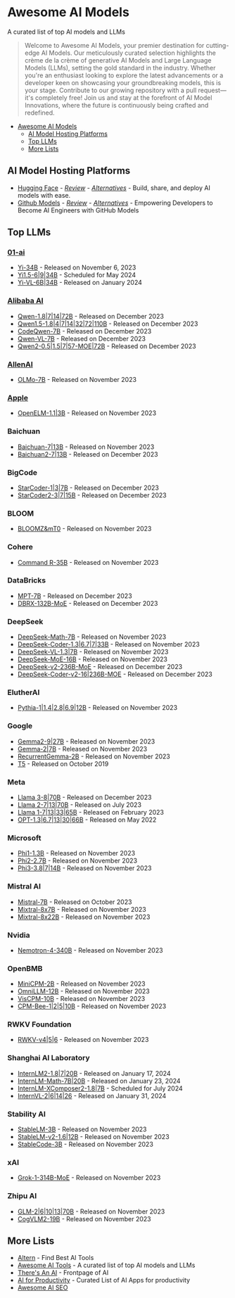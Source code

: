 # Awesome AI Models

A curated list of top AI models and LLMs

> Welcome to Awesome AI Models, your premier destination for cutting-edge AI Models. Our meticulously curated selection highlights the crème de la crème of generative AI Models and Large Language Models (LLMs), setting the gold standard in the industry. Whether you're an enthusiast looking to explore the latest advancements or a developer keen on showcasing your groundbreaking models, this is your stage. Contribute to our growing repository with a pull request—it's completely free! Join us and stay at the forefront of AI Model Innovations, where the future is continuously being crafted and redefined.



- [Awesome AI Models](https://github.com/dariubs/awesome-ai-models)
  - [AI Model Hosting Platforms](#ai-model-hosting-platforms)
  - [Top LLMs](#top-llms)
  - [More Lists](#more-lists)


AI Model Hosting Platforms
--------------------------

- [Hugging Face](https://huggingface.co/) - *[Review](https://altern.ai/ai/huggingface)* - *[Alternatives](https://altern.ai/alternatives/huggingface)* -  Build, share, and deploy AI models with ease.
- [Github Models](https://github.blog/news-insights/product-news/introducing-github-models/) - *[Review](https://altern.ai/ai/github-models)* - *[Alternatives](https://altern.ai/alternatives/github-models)* - Empowering Developers to Become AI Engineers with GitHub Models


Top LLMs
-----

### [01-ai](https://altern.ai/company/01ai)

  - [Yi-34B](https://huggingface.co/collections/01-ai/yi-2023-11-663f3f19119ff712e176720f) - Released on November 6, 2023
  - [Yi1.5-6|9|34B](https://huggingface.co/collections/01-ai/yi-15-2024-05-663f3ecab5f815a3eaca7ca8) - Scheduled for May 2024
  - [Yi-VL-6B|34B](https://huggingface.co/collections/01-ai/yi-vl-663f557228538eae745769f3) - Released on January 2024
  
### [Alibaba AI](https://altern.ai/company/alibaba)

  - [Qwen-1.8|7|14|72B](https://huggingface.co/collections/Qwen/qwen-65c0e50c3f1ab89cb8704144) - Released on December 2023
  - [Qwen1.5-1.8|4|7|14|32|72|110B](https://huggingface.co/collections/Qwen/qwen15-65c0a2f577b1ecb76d786524) - Released on December 2023
  - [CodeQwen-7B](https://huggingface.co/Qwen/CodeQwen1.5-7B) - Released on December 2023
  - [Qwen-VL-7B](https://huggingface.co/Qwen/Qwen-VL) - Released on December 2023
  - [Qwen2-0.5|1.5|7|57-MOE|72B](https://qwenlm.github.io/blog/qwen2/) - Released on December 2023

### [AllenAI](https://altern.ai/company/allenai)
  - [OLMo-7B](https://huggingface.co/collections/allenai/olmo-suite-65aeaae8fe5b6b2122b46778) - Released on November 2023

### [Apple](https://altern.ai/company/apple)
  - [OpenELM-1.1|3B](https://huggingface.co/apple/OpenELM) - Released on November 2023

### Baichuan
  - [Baichuan-7|13B](https://huggingface.co/baichuan-inc) - Released on November 2023
  - [Baichuan2-7|13B](https://huggingface.co/baichuan-inc) - Released on December 2023

### BigCode
  - [StarCoder-1|3|7B](https://huggingface.co/collections/bigcode/%E2%AD%90-starcoder-64f9bd5740eb5daaeb81dbec) - Released on December 2023
  - [StarCoder2-3|7|15B](https://huggingface.co/collections/bigcode/starcoder2-65de6da6e87db3383572be1a) - Released on December 2023

### BLOOM
  - [BLOOMZ&mT0](https://huggingface.co/bigscience/bloomz) - Released on November 2023

### Cohere
  - [Command R-35B](https://huggingface.co/CohereForAI/c4ai-command-r-v01) - Released on November 2023

### DataBricks
  - [MPT-7B](https://www.databricks.com/blog/mpt-7b) - Released on December 2023
  - [DBRX-132B-MoE](https://www.databricks.com/blog/introducing-dbrx-new-state-art-open-llm) - Released on December 2023

### DeepSeek
  - [DeepSeek-Math-7B](https://huggingface.co/collections/deepseek-ai/deepseek-math-65f2962739da11599e441681) - Released on November 2023
  - [DeepSeek-Coder-1.3|6.7|7|33B](https://huggingface.co/collections/deepseek-ai/deepseek-coder-65f295d7d8a0a29fe39b4ec4) - Released on November 2023
  - [DeepSeek-VL-1.3|7B](https://huggingface.co/collections/deepseek-ai/deepseek-vl-65f295948133d9cf92b706d3) - Released on November 2023
  - [DeepSeek-MoE-16B](https://huggingface.co/collections/deepseek-ai/deepseek-moe-65f29679f5cf26fe063686bf) - Released on November 2023
  - [DeepSeek-v2-236B-MoE](https://arxiv.org/abs/2405.04434) - Released on December 2023
  - [DeepSeek-Coder-v2-16|236B-MOE](https://github.com/deepseek-ai/DeepSeek-Coder-V2) - Released on December 2023

### ElutherAI
  - [Pythia-1|1.4|2.8|6.9|12B](https://github.com/EleutherAI/pythia) - Released on November 2023

### Google
  - [Gemma2-9|27B](https://blog.google/technology/developers/google-gemma-2/) - Released on November 2023
  - [Gemma-2|7B](https://blog.google/technology/developers/gemma-open-models/) - Released on November 2023
  - [RecurrentGemma-2B](https://github.com/google-deepmind/recurrentgemma) - Released on November 2023
  - [T5](https://arxiv.org/abs/1910.10683) - Released on October 2019

### Meta
  - [Llama 3-8|70B](https://llama.meta.com/llama3/) - Released on December 2023
  - [Llama 2-7|13|70B](https://llama.meta.com/llama2/) - Released on July 2023
  - [Llama 1-7|13|33|65B](https://ai.facebook.com/blog/large-language-model-llama-meta-ai/) - Released on February 2023
  - [OPT-1.3|6.7|13|30|66B](https://arxiv.org/abs/2205.01068) - Released on May 2022

### Microsoft
  - [Phi1-1.3B](https://huggingface.co/microsoft/phi-1) - Released on November 2023
  - [Phi2-2.7B](https://huggingface.co/microsoft/phi-2) - Released on November 2023
  - [Phi3-3.8|7|14B](https://huggingface.co/microsoft/Phi-3-mini-4k-instruct) - Released on November 2023

### Mistral AI
  - [Mistral-7B](https://mistral.ai/news/announcing-mistral-7b/) - Released on October 2023
  - [Mixtral-8x7B](https://mistral.ai/news/mixtral-of-experts/) - Released on November 2023
  - [Mixtral-8x22B](https://mistral.ai/news/mixtral-8x22b/) - Released on November 2023

### Nvidia
  - [Nemotron-4-340B](https://huggingface.co/nvidia/Nemotron-4-340B-Instruct) - Released on November 2023

### OpenBMB
  - [MiniCPM-2B](https://huggingface.co/collections/openbmb/minicpm-2b-65d48bf958302b9fd25b698f) - Released on November 2023
  - [OmniLLM-12B](https://huggingface.co/openbmb/OmniLMM-12B) - Released on November 2023
  - [VisCPM-10B](https://huggingface.co/openbmb/VisCPM-Chat) - Released on November 2023
  - [CPM-Bee-1|2|5|10B](https://huggingface.co/collections/openbmb/cpm-bee-65d491cc84fc93350d789361) - Released on November 2023

### RWKV Foundation
  - [RWKV-v4|5|6](https://huggingface.co/RWKV) - Released on November 2023


### Shanghai AI Laboratory
- [InternLM2-1.8|7|20B](https://huggingface.co/collections/internlm/internlm2-65b0ce04970888799707893c) - Released on January 17, 2024
- [InternLM-Math-7B|20B](https://huggingface.co/collections/internlm/internlm2-math-65b0ce88bf7d3327d0a5ad9f) - Released on January 23, 2024
- [InternLM-XComposer2-1.8|7B](https://huggingface.co/collections/internlm/internlm-xcomposer2-65b3706bf5d76208998e7477) - Scheduled for July 2024
- [InternVL-2|6|14|26](https://huggingface.co/collections/OpenGVLab/internvl-65b92d6be81c86166ca0dde4) - Released on January 31, 2024

### Stability AI
- [StableLM-3B](https://huggingface.co/collections/stabilityai/stable-lm-650852cfd55dd4e15cdcb30a) - Released on November 2023
- [StableLM-v2-1.6|12B](https://huggingface.co/collections/stabilityai/stable-lm-650852cfd55dd4e15cdcb30a) - Released on November 2023
- [StableCode-3B](https://huggingface.co/collections/stabilityai/stable-code-64f9dfb4ebc8a1be0a3f7650) - Released on November 2023

### xAI
- [Grok-1-314B-MoE](https://x.ai/blog/grok-os) - Released on November 2023

### Zhipu AI
- [GLM-2|6|10|13|70B](https://huggingface.co/THUDM) - Released on November 2023
- [CogVLM2-19B](https://huggingface.co/collections/THUDM/cogvlm2-6645f36a29948b67dc4eef75) - Released on November 2023


## More Lists

- [Altern](https://altern.ai) - Find Best AI Tools
- [Awesome AI Tools](https://github.com/mahseema/awesome-ai-tools) - A curated list of top AI models and LLMs
- [There's An AI](https://theresanai.com) - Frontpage of AI
- [AI for Productivity](https://productivity.directory/category/ai) - Curated List of AI Apps for productivity
- [Awesome AI SEO](https://github.com/xaramore/awesome-ai-seo)
